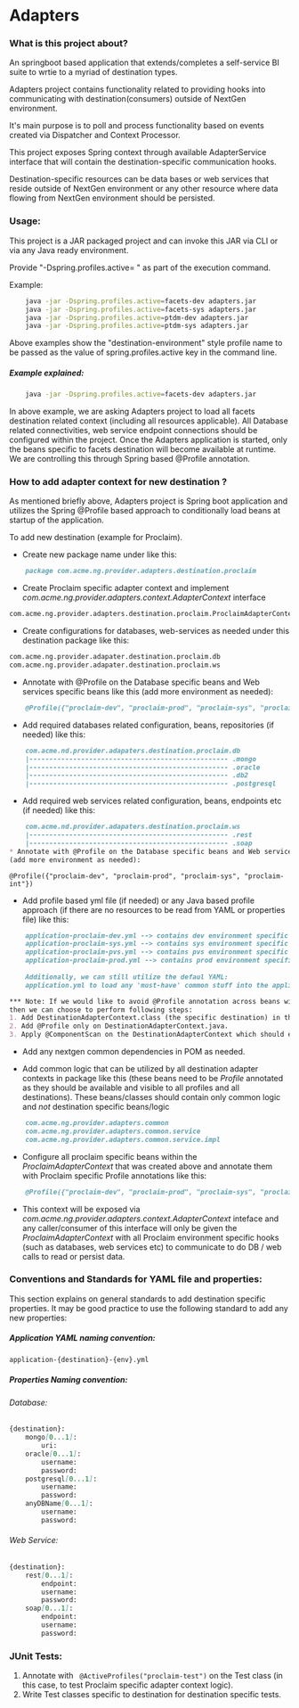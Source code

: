 # Adapters

### What is this project about?

An springboot based application that extends/completes a self-service BI suite to wrtie to a myriad of destination types. 

Adapters project contains functionality related to providing hooks into communicating with destination(consumers) outside of NextGen environment.

It's main purpose is to poll and process functionality based on events created via Dispatcher and Context Processor.

This project exposes Spring context through available AdapterService interface that will contain the destination-specific communication hooks.

Destination-specific resources can be data bases or web services that reside outside of 
NextGen environment or any other resource where data flowing from NextGen environment should be persisted.

### Usage:

This project is a JAR packaged project and can invoke this JAR via CLI or via any Java ready environment.

Provide "-Dspring.profiles.active= " as part of the execution command.

Example:
```bash
    java -jar -Dspring.profiles.active=facets-dev adapters.jar
    java -jar -Dspring.profiles.active=facets-sys adapters.jar
    java -jar -Dspring.profiles.active=ptdm-dev adapters.jar
    java -jar -Dspring.profiles.active=ptdm-sys adapters.jar
```
Above examples show the "destination-environment" style profile name to be passed as the value of spring.profiles.active key in the command line.

##### Example explained:

```bash
    java -jar -Dspring.profiles.active=facets-dev adapters.jar
```
In above example, we are asking Adapters project to load all facets destination related context (including all resources applicable).
All Database related connectivities, web service endpoint connections should be configured within the project.
Once the Adapters application is started, only the beans specific to facets destination will become available at runtime.
We are controlling this through Spring based @Profile annotation.



### How to add adapter context for new destination ?

As mentioned briefly above, Adapters project is Spring boot application and utilizes
the Spring @Profile based approach to conditionally load beans at startup of the application.

To add new destination (example for Proclaim).


* Create new package name under like this:
```markdown
    package com.acme.ng.provider.adapters.destination.proclaim
```
    
* Create Proclaim specific adapter context and implement _com.acme.ng.provider.adapters.context.AdapterContext_ interface
```markdown 
com.acme.ng.provider.adapters.destination.proclaim.ProclaimAdapterContext
```  
* Create configurations for databases, web-services as needed under this destination package like this:
```markdown 
com.acme.ng.provider.adapater.destination.proclaim.db
com.acme.ng.provider.adapater.destination.proclaim.ws
``` 
* Annotate with @Profile on the Database specific beans and Web services specific beans like this
(add more environment as needed):
```markdown
    @Profile({"proclaim-dev", "proclaim-prod", "proclaim-sys", "proclaim-int"})
```    
* Add required databases related configuration, beans, repositories (if needed) like this:
``` markdown
    com.acme.nd.provider.adapaters.destination.proclaim.db
    |-------------------------------------------------- .mongo
    |-------------------------------------------------- .oracle
    |-------------------------------------------------- .db2
    |-------------------------------------------------- .postgresql    
```
* Add required web services related configuration, beans, endpoints etc (if needed) like this:
``` markdown
    com.acme.nd.provider.adapaters.destination.proclaim.ws
    |-------------------------------------------------- .rest
    |-------------------------------------------------- .soap    
* Annotate with @Profile on the Database specific beans and Web services specific beans like this as needed.
(add more environment as needed):
```
    @Profile({"proclaim-dev", "proclaim-prod", "proclaim-sys", "proclaim-int"})       
* Add profile based yml file (if needed) or any Java based profile approach 
(if there are no resources to be read from YAML or properties file) like this:
```markdown
    application-proclaim-dev.yml --> contains dev environment specific proclaim stuff.
    application-proclaim-sys.yml --> contains sys environment specific proclaim stuff.
    application-proclaim-pvs.yml --> contains pvs environment specific proclaim stuff.
    application-proclaim-prod.yml --> contains prod environment specific proclaim stuff.
    
    Additionally, we can still utilize the defaul YAML:
    application.yml to load any 'must-have' common stuff into the applicaiton context at start up.
```
```markdown
*** Note: If we would like to avoid @Profile annotation across beans within .destination package, 
then we can choose to perform following steps:
1. Add DestinationAdapterContext.class (the specific destination) in the @Import section within the AdapterApplication.java class.
2. Add @Profile only on DestinationAdapterContext.java.
3. Apply @ComponentScan on the DestinationAdapterContext which should exist at the root package of destination package.
```

* Add any nextgen common dependencies in POM as needed.

* Add common logic that can be utilized by all destination adapter contexts in package like this (these beans need to be *Profile* annotated as they should be available and visible to all profiles and all destinations). These beans/classes should contain only common logic and *not* destination specific beans/logic
```markdown 
    com.acme.ng.provider.adapters.common
    com.acme.ng.provider.adapters.common.service
    com.acme.ng.provider.adapters.common.service.impl
``` 
* Configure all proclaim specific beans within the _ProclaimAdapterContext_ that was created above and annotate them with Proclaim specific Profile annotations like this:
```markdown
    @Profile({"proclaim-dev", "proclaim-prod", "proclaim-sys", "proclaim-int"})
```        
* This context will be exposed via _com.acme.ng.provider.adapters.context.AdapterContext_ inteface 
and any caller/consumer of this interface will only be given the _ProclaimAdapterContext_
with all Proclaim environment specific hooks (such as databases, web services etc) to communicate
to do DB / web calls to read or persist data.

### Conventions and Standards for YAML file and properties:

This section explains on general standards to add destination specific properties. It may be good practice to 
use the following standard to add any new properties:

##### Application YAML naming convention: 
````markdown
application-{destination}-{env}.yml
````

##### Properties Naming convention:
###### Database:
```markdown
{destination}:
    mongo[0...1]:
        uri:
    oracle[0...1]:
        username:
        password:
    postgresql[0...1]:
        username:
        password:
    anyDBName[0...1]:
        username:
        password:
```
###### Web Service:
```markdown
{destination}:
    rest[0...1]:
        endpoint:
        username:
        password:
    soap[0...1]:
        endpoint:
        username:
        password:
```
### JUnit Tests:

1. Annotate with ``` @ActiveProfiles("proclaim-test")``` on the Test class (in this case, to test Proclaim specific adapter context logic). 
2. Write Test classes specific to destination for destination specific tests.
